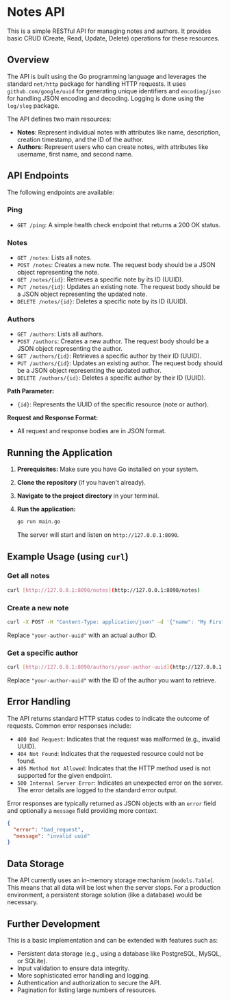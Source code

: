 
# Notes API

This is a simple RESTful API for managing notes and authors. It provides basic CRUD (Create, Read, Update, Delete) operations for these resources.

## Overview

The API is built using the Go programming language and leverages the standard `net/http` package for handling HTTP requests. It uses `github.com/google/uuid` for generating unique identifiers and `encoding/json` for handling JSON encoding and decoding. Logging is done using the `log/slog` package.

The API defines two main resources:

-   **Notes**: Represent individual notes with attributes like name, description, creation timestamp, and the ID of the author.
-   **Authors**: Represent users who can create notes, with attributes like username, first name, and second name.

## API Endpoints

The following endpoints are available:

### Ping

-   `GET /ping`: A simple health check endpoint that returns a 200 OK status.

### Notes

-   `GET /notes`: Lists all notes.
-   `POST /notes`: Creates a new note. The request body should be a JSON object representing the note.
-   `GET /notes/{id}`: Retrieves a specific note by its ID (UUID).
-   `PUT /notes/{id}`: Updates an existing note. The request body should be a JSON object representing the updated note.
-   `DELETE /notes/{id}`: Deletes a specific note by its ID (UUID).

### Authors

-   `GET /authors`: Lists all authors.
-   `POST /authors`: Creates a new author. The request body should be a JSON object representing the author.
-   `GET /authors/{id}`: Retrieves a specific author by their ID (UUID).
-   `PUT /authors/{id}`: Updates an existing author. The request body should be a JSON object representing the updated author.
-   `DELETE /authors/{id}`: Deletes a specific author by their ID (UUID).

**Path Parameter:**

-   `{id}`: Represents the UUID of the specific resource (note or author).

**Request and Response Format:**

-   All request and response bodies are in JSON format.

## Running the Application

1.  **Prerequisites:** Make sure you have Go installed on your system.
2.  **Clone the repository** (if you haven't already).
3.  **Navigate to the project directory** in your terminal.
4.  **Run the application:**

    ```bash
    go run main.go
    ```

    The server will start and listen on `http://127.0.0.1:8090`.

## Example Usage (using `curl`)

### Get all notes

```bash
curl [http://127.0.0.1:8090/notes](http://127.0.0.1:8090/notes)
```

### Create a new note

```bash
curl -X POST -H "Content-Type: application/json" -d '{"name": "My First Note", "description": "This is a test note.", "author_id": "your-author-uuid"}' [http://127.0.0.1:8090/notes](http://127.0.0.1:8090/notes)
```

Replace `"your-author-uuid"` with an actual author ID.

### Get a specific author

```bash
curl [http://127.0.0.1:8090/authors/your-author-uuid](http://127.0.0.1:8090/authors/your-author-uuid)
```

Replace `"your-author-uuid"` with the ID of the author you want to retrieve.

## Error Handling

The API returns standard HTTP status codes to indicate the outcome of requests. Common error responses include:

-   `400 Bad Request`: Indicates that the request was malformed (e.g., invalid UUID).
-   `404 Not Found`: Indicates that the requested resource could not be found.
-   `405 Method Not Allowed`: Indicates that the HTTP method used is not supported for the given endpoint.
-   `500 Internal Server Error`: Indicates an unexpected error on the server. The error details are logged to the standard error output.

Error responses are typically returned as JSON objects with an `error` field and optionally a `message` field providing more context.

```json
{
  "error": "bad_request",
  "message": "invalid uuid"
}
```

## Data Storage

The API currently uses an in-memory storage mechanism (`models.Table`). This means that all data will be lost when the server stops. For a production environment, a persistent storage solution (like a database) would be necessary.

## Further Development

This is a basic implementation and can be extended with features such as:

-   Persistent data storage (e.g., using a database like PostgreSQL, MySQL, or SQLite).
-   Input validation to ensure data integrity.
-   More sophisticated error handling and logging.
-   Authentication and authorization to secure the API.
-   Pagination for listing large numbers of resources.
